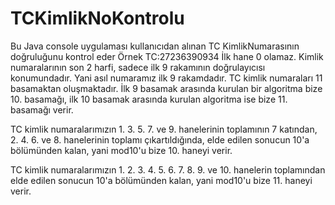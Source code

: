 # TCKimlikNoKontrolu
Bu Java console uygulaması kullanıcıdan alınan TC KimlikNumarasının doğruluğunu kontrol eder
Örnek TC:27236390934
İlk hane 0 olamaz.
Kimlik numaralarının son 2 harfi, sadece ilk 9 rakamının doğrulayıcısı konumundadır. Yani asıl numaramız ilk 9 rakamdadır. 
TC kimlik numaraları 11 basamaktan oluşmaktadır. İlk 9 basamak arasında kurulan bir algoritma bize 10. basamağı,
ilk 10 basamak arasında kurulan algoritma ise bize 11. basamağı verir.

TC kimlik numaralarımızın 1. 3. 5. 7. ve 9. hanelerinin toplamının 7 katından,
2. 4. 6. ve 8. hanelerinin toplamı çıkartıldığında, elde edilen sonucun 10'a bölümünden kalan, yani mod10'u bize 10. haneyi verir.

TC kimlik numaralarımızın 1. 2. 3. 4. 5. 6. 7. 8. 9. ve 10. hanelerin toplamından elde edilen sonucun 10'a bölümünden kalan, yani mod10'u bize 11. haneyi verir.
